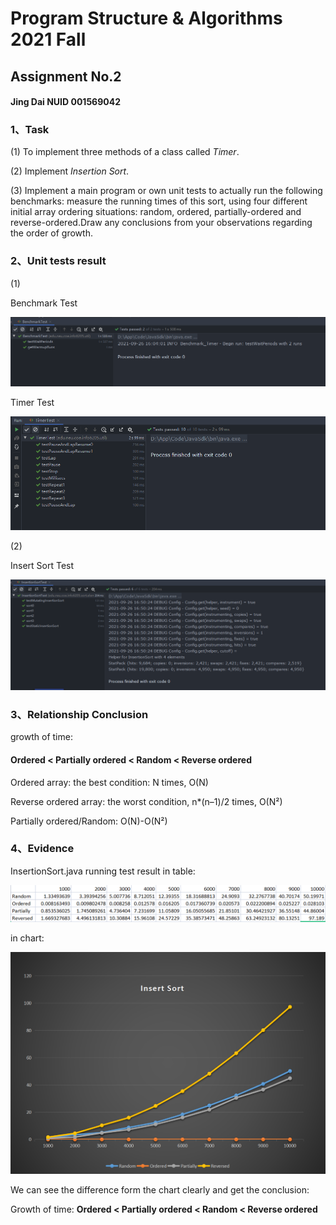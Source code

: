 # Program Structure & Algorithms 2021 Fall

## Assignment No.2

#### Jing Dai NUID 001569042



### 1、Task

(1) To implement three methods of a class called *Timer*.

(2) Implement *Insertion Sort*.

(3) Implement a main program or own unit tests to actually run the following benchmarks: measure the running times of this sort, using four different initial array ordering situations: random, ordered, partially-ordered and reverse-ordered.Draw any conclusions from your observations regarding the order of growth.

### 2、Unit tests result

(1)

Benchmark Test

![image](https://github.com/Dalek371/INFO6205/blob/Fall2021/src/main/java/appendix/assignment02/BMtest.PNG)

Timer Test

![image](https://github.com/Dalek371/INFO6205/blob/Fall2021/src/main/java/appendix/assignment02/Timertest.PNG)

(2)

Insert Sort Test

![image](https://github.com/Dalek371/INFO6205/blob/Fall2021/src/main/java/appendix/assignment02/InsertTest.PNG)

### 3、Relationship Conclusion

growth of time:
#### Ordered < Partially ordered < Random < Reverse ordered

Ordered array: the best condition: N times, O(N)

Reverse ordered array: the worst condition, n*(n–1)/2 times, O(N²)

Partially ordered/Random: O(N)-O(N²)

### 4、Evidence

InsertionSort.java running test result in table:

![image](https://github.com/Dalek371/INFO6205/blob/Fall2021/src/main/java/appendix/assignment02/table.PNG)

in chart:

![image](https://github.com/Dalek371/INFO6205/blob/Fall2021/src/main/java/appendix/assignment02/chart.png)

We can see the difference form the chart clearly and get the conclusion:

Growth of time: **Ordered < Partially ordered < Random < Reverse ordered**



### 
